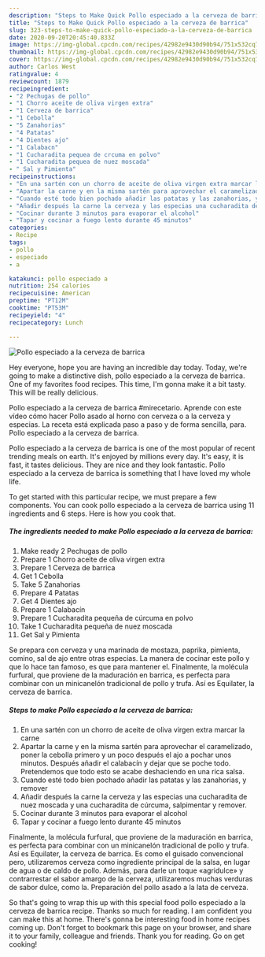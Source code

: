 ```yaml
---
description: "Steps to Make Quick Pollo especiado a la cerveza de barrica"
title: "Steps to Make Quick Pollo especiado a la cerveza de barrica"
slug: 323-steps-to-make-quick-pollo-especiado-a-la-cerveza-de-barrica
date: 2020-09-20T20:45:40.833Z
image: https://img-global.cpcdn.com/recipes/42982e9430d90b94/751x532cq70/pollo-especiado-a-la-cerveza-de-barrica-foto-principal.jpg
thumbnail: https://img-global.cpcdn.com/recipes/42982e9430d90b94/751x532cq70/pollo-especiado-a-la-cerveza-de-barrica-foto-principal.jpg
cover: https://img-global.cpcdn.com/recipes/42982e9430d90b94/751x532cq70/pollo-especiado-a-la-cerveza-de-barrica-foto-principal.jpg
author: Carlos West
ratingvalue: 4
reviewcount: 1879
recipeingredient:
- "2 Pechugas de pollo"
- "1 Chorro aceite de oliva virgen extra"
- "1 Cerveza de barrica"
- "1 Cebolla"
- "5 Zanahorias"
- "4 Patatas"
- "4 Dientes ajo"
- "1 Calabacn"
- "1 Cucharadita pequea de crcuma en polvo"
- "1 Cucharadita pequea de nuez moscada"
- " Sal y Pimienta"
recipeinstructions:
- "En una sartén con un chorro de aceite de oliva virgen extra marcar la carne"
- "Apartar la carne y en la misma sartén para aprovechar el caramelizado, poner la cebolla primero y un poco después el ajo a pochar unos minutos. Después añadir el calabacín y dejar que se poche todo. Pretendemos que todo esto se acabe deshaciendo en una rica salsa."
- "Cuando esté todo bien pochado añadir las patatas y las zanahorias, y remover"
- "Añadir después la carne la cerveza y las especias una cucharadita de nuez moscada y una cucharadita de cúrcuma, salpimentar y remover."
- "Cocinar durante 3 minutos para evaporar el alcohol"
- "Tapar y cocinar a fuego lento durante 45 minutos"
categories:
- Recipe
tags:
- pollo
- especiado
- a

katakunci: pollo especiado a 
nutrition: 254 calories
recipecuisine: American
preptime: "PT12M"
cooktime: "PT53M"
recipeyield: "4"
recipecategory: Lunch

---
```



![Pollo especiado a la cerveza de barrica](https://img-global.cpcdn.com/recipes/42982e9430d90b94/751x532cq70/pollo-especiado-a-la-cerveza-de-barrica-foto-principal.jpg)

Hey everyone, hope you are having an incredible day today. Today, we're going to make a distinctive dish, pollo especiado a la cerveza de barrica. One of my favorites food recipes. This time, I'm gonna make it a bit tasty. This will be really delicious.

Pollo especiado a la cerveza de barrica #mirecetario. Aprende con este vídeo cómo hacer Pollo asado al horno con cerveza o a la cerveza y especias. La receta está explicada paso a paso y de forma sencilla, para. Pollo especiado a la cerveza de barrica.

Pollo especiado a la cerveza de barrica is one of the most popular of recent trending meals on earth. It's enjoyed by millions every day. It's easy, it is fast, it tastes delicious. They are nice and they look fantastic. Pollo especiado a la cerveza de barrica is something that I have loved my whole life.


To get started with this particular recipe, we must prepare a few components. You can cook pollo especiado a la cerveza de barrica using 11 ingredients and 6 steps. Here is how you cook that.

<!--inarticleads1-->

##### The ingredients needed to make Pollo especiado a la cerveza de barrica:

1. Make ready 2 Pechugas de pollo
1. Prepare 1 Chorro aceite de oliva virgen extra
1. Prepare 1 Cerveza de barrica
1. Get 1 Cebolla
1. Take 5 Zanahorias
1. Prepare 4 Patatas
1. Get 4 Dientes ajo
1. Prepare 1 Calabacín
1. Prepare 1 Cucharadita pequeña de cúrcuma en polvo
1. Take 1 Cucharadita pequeña de nuez moscada
1. Get  Sal y Pimienta


Se prepara con cerveza y una marinada de mostaza, paprika, pimienta, comino, sal de ajo entre otras especias. La manera de cocinar este pollo y que lo hace tan famoso, es que para mantener el. Finalmente, la molécula furfural, que proviene de la maduración en barrica, es perfecta para combinar con un minicanelón tradicional de pollo y trufa. Así es Equilater, la cerveza de barrica. 

<!--inarticleads2-->

##### Steps to make Pollo especiado a la cerveza de barrica:

1. En una sartén con un chorro de aceite de oliva virgen extra marcar la carne
1. Apartar la carne y en la misma sartén para aprovechar el caramelizado, poner la cebolla primero y un poco después el ajo a pochar unos minutos. Después añadir el calabacín y dejar que se poche todo. Pretendemos que todo esto se acabe deshaciendo en una rica salsa.
1. Cuando esté todo bien pochado añadir las patatas y las zanahorias, y remover
1. Añadir después la carne la cerveza y las especias una cucharadita de nuez moscada y una cucharadita de cúrcuma, salpimentar y remover.
1. Cocinar durante 3 minutos para evaporar el alcohol
1. Tapar y cocinar a fuego lento durante 45 minutos


Finalmente, la molécula furfural, que proviene de la maduración en barrica, es perfecta para combinar con un minicanelón tradicional de pollo y trufa. Así es Equilater, la cerveza de barrica. Es como el guisado convencional pero, utilizaremos cerveza como ingrediente principal de la salsa, en lugar de agua o de caldo de pollo. Además, para darle un toque «agridulce» y contrarrestar el sabor amargo de la cerveza, utilizaremos muchas verduras de sabor dulce, como la. Preparación del pollo asado a la lata de cerveza. 

So that's going to wrap this up with this special food pollo especiado a la cerveza de barrica recipe. Thanks so much for reading. I am confident you can make this at home. There's gonna be interesting food in home recipes coming up. Don't forget to bookmark this page on your browser, and share it to your family, colleague and friends. Thank you for reading. Go on get cooking!
